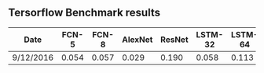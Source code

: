 ## Tersorflow Benchmark results


| Date      | FCN-5 | FCN-8 | AlexNet | ResNet | LSTM-32 | LSTM-64 |
|-----------|-------|-------|---------|--------|---------|---------|
| 9/12/2016 | 0.054 | 0.057 | 0.029   | 0.190  |  0.058  | 0.113   |

